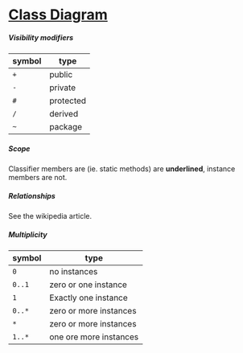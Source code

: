 # [Class Diagram](https://en.wikipedia.org/wiki/Class_diagram)

##### Visibility modifiers
| symbol | type      |
| --     | --        |
| `+`    | public    |
| `-`    | private   |
| `#`    | protected |
| `/`    | derived   |
| `~`    | package   |

##### Scope

Classifier members are (ie. static methods) are __underlined__, instance members are not.

##### Relationships
See the wikipedia article.

##### Multiplicity
| symbol | type                   |
| --     | --                     |
| `0`    | no instances           |
| `0..1` | zero or one instance   |
| `1`    | Exactly one instance   |
| `0..*` | zero or more instances |
| `*`    | zero or more instances |
| `1..*` | one ore more instances |

